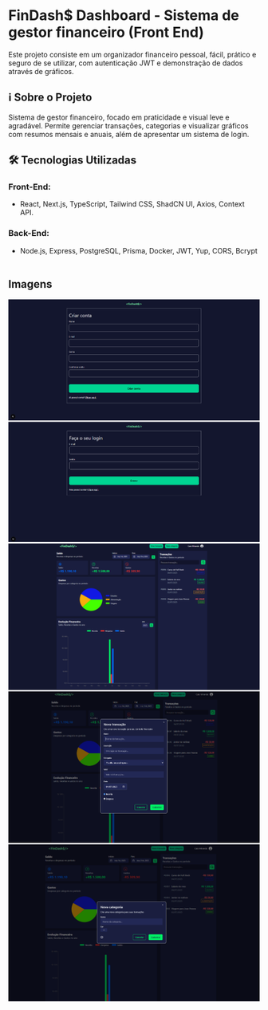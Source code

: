 # FinDash$ Dashboard - Sistema de gestor financeiro (Front End)

Este projeto consiste em um organizador financeiro pessoal, fácil, prático e seguro de se utilizar, com autenticação JWT e demonstração de dados através de gráficos.

## ℹ️ Sobre o Projeto

Sistema de gestor financeiro, focado em praticidade e visual leve e agradável. Permite gerenciar transações, categorias e visualizar gráficos com resumos mensais e anuais, além de apresentar um sistema de login.

## 🛠️ Tecnologias Utilizadas

### Front-End: 
- React, Next.js, TypeScript, Tailwind CSS, ShadCN UI, Axios, Context API.

### Back-End: 
- Node.js, Express, PostgreSQL, Prisma, Docker, JWT, Yup, CORS, Bcrypt 
<br><br>


## Imagens
<img src='./src/assets/register.png' alt='imagem da tela de cadastro' />
<img src='./src/assets/login.png' alt='imagem da tela de login' />
<img src='./src/assets/home.png' alt='imagem da tela de home' />
<img src='./src/assets/newTrasnaction.png' alt='imagem da tela de criar nova transação' />
<img src='./src/assets/newCategory.png' alt='imagem da tela de criar nova categoria' />
